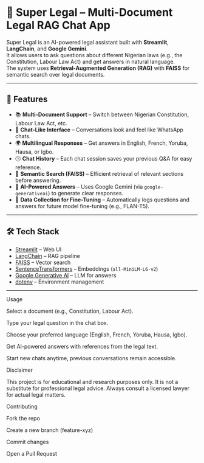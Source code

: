 # 🧠 Super Legal – Multi-Document Legal RAG Chat App

Super Legal is an AI-powered legal assistant built with **Streamlit**, **LangChain**, and **Google Gemini**.  
It allows users to ask questions about different Nigerian laws (e.g., the Constitution, Labour Law Act) and get answers in natural language.  
The system uses **Retrieval-Augmented Generation (RAG)** with **FAISS** for semantic search over legal documents.

---

## 🚀 Features

- 📚 **Multi-Document Support** – Switch between Nigerian Constitution, Labour Law Act, etc.  
- 💬 **Chat-Like Interface** – Conversations look and feel like WhatsApp chats.  
- 🌍 **Multilingual Responses** – Get answers in English, French, Yoruba, Hausa, or Igbo.  
- 🕓 **Chat History** – Each chat session saves your previous Q&A for easy reference.  
- 🔎 **Semantic Search (FAISS)** – Efficient retrieval of relevant sections before answering.  
- 🤖 **AI-Powered Answers** – Uses Google Gemini (via `google-generativeai`) to generate clear responses.  
- 📝 **Data Collection for Fine-Tuning** – Automatically logs questions and answers for future model fine-tuning (e.g., FLAN-T5).  

---

## 🛠 Tech Stack

- [Streamlit](https://streamlit.io/) – Web UI  
- [LangChain](https://www.langchain.com/) – RAG pipeline  
- [FAISS](https://faiss.ai/) – Vector search  
- [SentenceTransformers](https://www.sbert.net/) – Embeddings (`all-MiniLM-L6-v2`)  
- [Google Generative AI](https://ai.google.dev/) – LLM for answers  
- [dotenv](https://pypi.org/project/python-dotenv/) – Environment management  

---

Usage

Select a document (e.g., Constitution, Labour Act).

Type your legal question in the chat box.

Choose your preferred language (English, French, Yoruba, Hausa, Igbo).

Get AI-powered answers with references from the legal text.

Start new chats anytime, previous conversations remain accessible.

Disclaimer

This project is for educational and research purposes only.
It is not a substitute for professional legal advice.
Always consult a licensed lawyer for actual legal matters.

Contributing

Fork the repo

Create a new branch (feature-xyz)

Commit changes

Open a Pull Request

